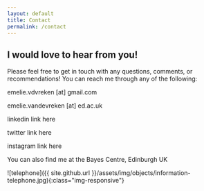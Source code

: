 ```yaml
---
layout: default
title: Contact
permalink: /contact
---
```


## I would love to hear from you!

Please feel free to get in touch with any questions, comments, or recommendations!
You can reach me through any of the following:

<i class="fa fa-envelope" aria-hidden="true"></i> emelie.vdvreken [at] gmail.com

<i class="fa fa-envelope" aria-hidden="true"></i> emelie.vandevreken [at] ed.ac.uk

<i class="fab fa-linkedin-in" aria-hidden="true"></i> linkedin link here

<i class="fa fa-twitter" aria-hidden="true"></i> twitter link here

<i class="fab fa-instagram" aria-hidden="true"></i> instagram link here

You can also find me at the Bayes Centre, Edinburgh UK

![telephone]({{ site.github.url }}/assets/img/objects/information-telephone.jpg){:class="img-responsive"}
